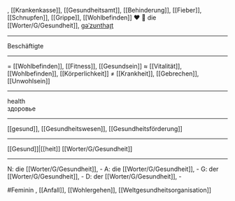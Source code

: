 , [[Krankenkasse]], [[Gesundheitsamt]], [[Behinderung]], [[Fieber]], [[Schnupfen]], [[Grippe]], [[Wohlbefinden]]
❤️ 🔴 die [[Worter/G/Gesundheit]], [ɡəˈzʊnthaɪ̯t](https://youglish.com/pronounce/Gesundheit/german)

---
Beschäftigte

---
= [[Wohlbefinden]], [[Fitness]], [[Gesundsein]]
≈ [[Vitalität]], [[Wohlbefinden]], [[Körperlichkeit]]
≠ [[Krankheit]], [[Gebrechen]], [[Unwohlsein]]

---
health  
здоровье

---
[[gesund]], [[Gesundheitswesen]], [[Gesundheitsförderung]]

---
[[Gesund]]|[[heit]]
[[Worter/G/Gesundheit]]


---
N: die [[Worter/G/Gesundheit]], -
A: die [[Worter/G/Gesundheit]], -
G: der [[Worter/G/Gesundheit]], -
D: der [[Worter/G/Gesundheit]], -


#Feminin 
, [[Anfall]], [[Wohlergehen]], [[Weltgesundheitsorganisation]]
